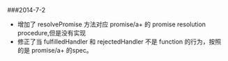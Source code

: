 ###2014-7-2
+ 增加了 resolvePromise 方法对应 promise/a+ 的 promise resolution procedure,但是没有实现
+ 修正了当 fulfilledHandler 和 rejectedHandler 不是 function 的行为，按照的是 promise/a+ 的spec。